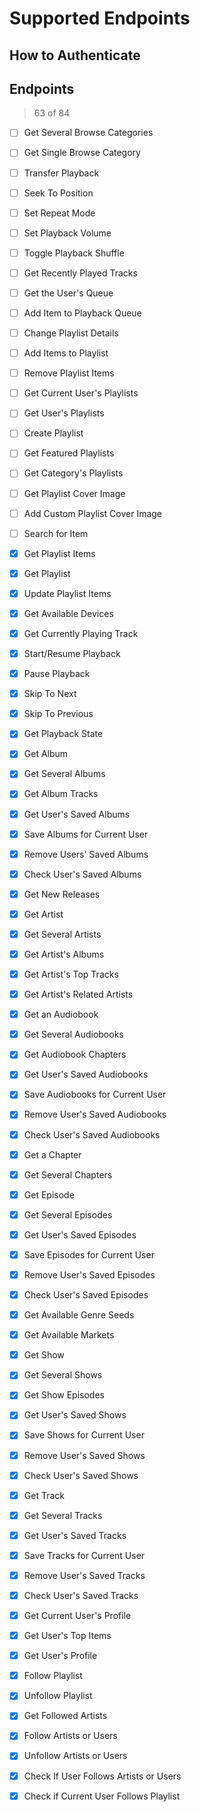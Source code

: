 # Supported Endpoints

## How to Authenticate

## Endpoints

> 63 of 84

- [ ] Get Several Browse Categories
- [ ] Get Single Browse Category
- [ ] Transfer Playback
- [ ] Seek To Position
- [ ] Set Repeat Mode
- [ ] Set Playback Volume
- [ ] Toggle Playback Shuffle
- [ ] Get Recently Played Tracks
- [ ] Get the User's Queue
- [ ] Add Item to Playback Queue
- [ ] Change Playlist Details
- [ ] Add Items to Playlist
- [ ] Remove Playlist Items
- [ ] Get Current User's Playlists
- [ ] Get User's Playlists
- [ ] Create Playlist
- [ ] Get Featured Playlists
- [ ] Get Category's Playlists
- [ ] Get Playlist Cover Image
- [ ] Add Custom Playlist Cover Image
- [ ] Search for Item

- [x] Get Playlist Items
- [x] Get Playlist
- [x] Update Playlist Items
- [x] Get Available Devices
- [x] Get Currently Playing Track
- [x] Start/Resume Playback
- [x] Pause Playback
- [x] Skip To Next
- [x] Skip To Previous
- [x] Get Playback State
- [x] Get Album
- [x] Get Several Albums
- [x] Get Album Tracks
- [x] Get User's Saved Albums
- [x] Save Albums for Current User
- [x] Remove Users' Saved Albums
- [x] Check User's Saved Albums
- [x] Get New Releases
- [x] Get Artist
- [x] Get Several Artists
- [x] Get Artist's Albums
- [x] Get Artist's Top Tracks
- [x] Get Artist's Related Artists
- [x] Get an Audiobook
- [x] Get Several Audiobooks
- [x] Get Audiobook Chapters
- [x] Get User's Saved Audiobooks
- [x] Save Audiobooks for Current User
- [x] Remove User's Saved Audiobooks
- [x] Check User's Saved Audiobooks
- [x] Get a Chapter
- [x] Get Several Chapters
- [x] Get Episode
- [x] Get Several Episodes
- [x] Get User's Saved Episodes
- [x] Save Episodes for Current User
- [x] Remove User's Saved Episodes
- [x] Check User's Saved Episodes
- [x] Get Available Genre Seeds
- [x] Get Available Markets
- [x] Get Show
- [x] Get Several Shows
- [x] Get Show Episodes
- [x] Get User's Saved Shows
- [x] Save Shows for Current User
- [x] Remove User's Saved Shows
- [x] Check User's Saved Shows
- [x] Get Track
- [x] Get Several Tracks
- [x] Get User's Saved Tracks
- [x] Save Tracks for Current User
- [x] Remove User's Saved Tracks
- [x] Check User's Saved Tracks
- [x] Get Current User's Profile
- [x] Get User's Top Items
- [x] Get User's Profile
- [x] Follow Playlist
- [x] Unfollow Playlist
- [x] Get Followed Artists
- [x] Follow Artists or Users
- [x] Unfollow Artists or Users
- [x] Check If User Follows Artists or Users
- [x] Check if Current User Follows Playlist
